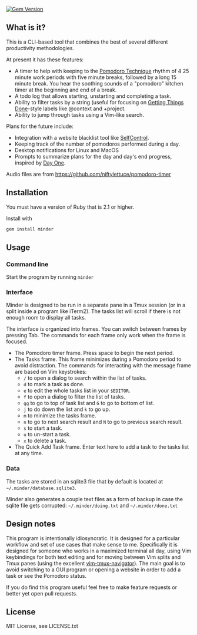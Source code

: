 [![Gem
Version](https://badge.fury.io/rb/minder.svg)](http://badge.fury.io/rb/minder)

## What is it?

This is a CLI-based tool that combines the best of several different
productivity methodologies.

At present it has these features:

- A timer to help with keeping to the [Pomodoro
  Technique](http://pomodorotechnique.com/) rhythm of 4 25 minute work periods
  with five minute breaks, followed by a long 15 minute break. You hear the
  soothing sounds of a "pomodoro" kitchen timer at the beginning and end of a
  break.
- A todo log that allows starting, unstarting and completing a task.
- Ability to filter tasks by a string (useful for focusing on [Getting Things
  Done](http://gettingthingsdone.com/)-style labels like @context and +project.
- Ability to jump through tasks using a Vim-like search.

Plans for the future include:

- Integration with a website blacklist tool like
  [SelfControl](https://github.com/SelfControlApp/selfcontrol/).
- Keeping track of the number of pomodoros performed during a day.
- Desktop notifications for Linux and MacOS
- Prompts to summarize plans for the day and day's end progress, inspired by
  [Day One](http://dayoneapp.com/).

Audio files are from https://github.com/niftylettuce/pomodoro-timer

## Installation

You must have a version of Ruby that is 2.1 or higher.

Install with

``` bash
gem install minder
```

## Usage

### Command line
Start the program by running `minder`

### Interface

Minder is designed to be run in a separate pane in a Tmux session (or in
a split inside a program like iTerm2). The tasks list will scroll if there is
not enough room to display all tasks.

The interface is organized into frames. You can switch between frames by
pressing Tab. The commands for each frame only work when the frame is focused.

- The Pomodoro timer frame. Press space to begin the next period.
- The Tasks frame. This frame minimizes during a Pomodoro period to avoid
  distraction. The commands for interacting with the message frame are based on
  Vim keystrokes:
  - `/` to open a dialog to search within the list of tasks.
  - `d` to mark a task as done.
  - `e` to edit the whole tasks list in your `$EDITOR`.
  - `f` to open a dialog to filter the list of tasks.
  - `gg` to go to top of task list and `G` to go to bottom of list.
  - `j` to do down the list and `k` to go up.
  - `m` to minimize the tasks frame.
  - `n` to go to next search result and `N` to go to previous search result.
  - `s` to start a task.
  - `u` to un-start a task. 
  - `x` to delete a task.
- The Quick Add Task frame. Enter text here to add a task to the tasks list at
  any time.

### Data

The tasks are stored in an sqlite3 file that by default is located at
`~/.minder/database.sqlite3`. 

Minder also generates a couple text files as a form of backup in case the
sqlite file gets corrupted: `~/.minder/doing.txt` and `~/.minder/done.txt`

## Design notes

This program is intentionally idiosyncratic. It is designed for a particular
workflow and set of use cases that make sense to me. Specifically it is
designed for someone who works in a maximized terminal all day, using Vim
keybindings for both text editing and for moving between Vim splits and Tmux
panes (using the excellent
[vim-tmux-navigator](https://github.com/christoomey/vim-tmux-navigator)). The
main goal is to avoid switching to a GUI program or opening a website in order
to add a task or see the Pomodoro status.

If you do find this program useful feel free to make feature requests or better
yet open pull requests.

## License

MIT License, see LICENSE.txt

